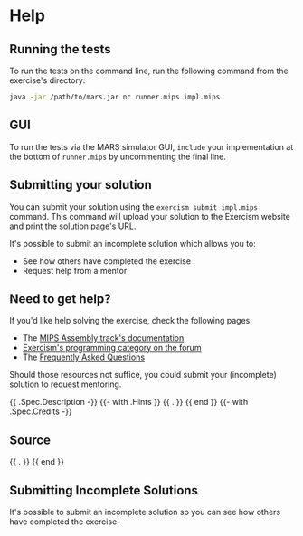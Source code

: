 # Help

## Running the tests

To run the tests on the command line, run the following command from the exercise's directory:

```bash
java -jar /path/to/mars.jar nc runner.mips impl.mips
```

## GUI

To run the tests via the MARS simulator GUI, `include` your implementation at the bottom of `runner.mips`
by uncommenting the final line.

## Submitting your solution

You can submit your solution using the `exercism submit impl.mips` command.
This command will upload your solution to the Exercism website and print the solution page's URL.

It's possible to submit an incomplete solution which allows you to:

- See how others have completed the exercise
- Request help from a mentor

## Need to get help?

If you'd like help solving the exercise, check the following pages:

- The [MIPS Assembly track's documentation](https://exercism.org/docs/tracks/mips)
- [Exercism's programming category on the forum](https://forum.exercism.org/c/programming/5)
- The [Frequently Asked Questions](https://exercism.org/docs/using/faqs)

Should those resources not suffice, you could submit your (incomplete) solution to request mentoring.

{{ .Spec.Description -}}
{{- with .Hints }}
{{ . }}
{{ end }}
{{- with .Spec.Credits -}}
## Source

{{ . }}
{{ end }}
## Submitting Incomplete Solutions
It's possible to submit an incomplete solution so you can see how others have completed the exercise.